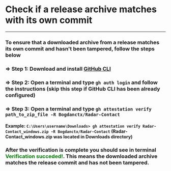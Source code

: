 # Check if a release archive matches with its own commit

---

###  To ensure that a downloaded archive from a release matches its own commit and hasn't been tampered, follow the steps below

### => Step 1: Download and install [GitHub CLI](https://cli.github.com/)
### => Step 2: Open a terminal and type ``gh auth login`` and follow the instructions (skip this step if GitHub CLI has been already configured)
### => Step 3: Open a terminal and type `gh attestation verify path_to_zip_file -R Bogdanctx/Radar-Contact`

#### Example: ``C:\Users\username\Downloads> gh attestation verify Radar-Contact_windows.zip -R Bogdanctx/Radar-Contact`` (Radar-Contact_windows.zip was located in Downloads directory)

### After the verification is complete you should see in terminal <span style="color: green">Verification succeded!</span>. This means the downloaded archive matches the release commit and has not been tampered.